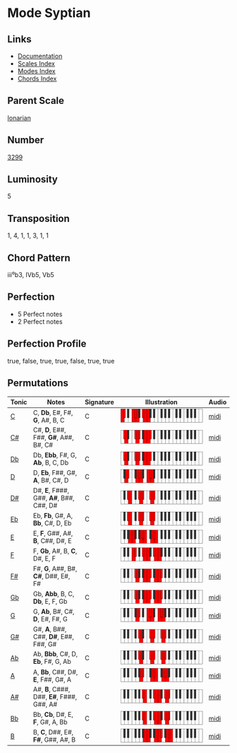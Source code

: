 # Mode Syptian

## Links

- [Documentation](README.md)
- [Scales Index](Scales.md)
- [Modes Index](Modes.md)
- [Chords Index](Chords.md)

## Parent Scale

[Ionarian](ScaleIonarian.md)

## Number

[3299](https://ianring.com/musictheory/scales/3299)

## Luminosity

5

## Transposition

1, 4, 1, 1, 3, 1, 1

## Chord Pattern

iii⁰b3, IVb5, Vb5

## Perfection

- 5 Perfect notes
- 2 Perfect notes

## Perfection Profile

true, false, true, true, false, true, true

## Permutations

| Tonic | Notes | Signature | Illustration | Audio |
|-------|-------|-----------|--------------|-------|
| [C](ModeCNaturalSyptian.md) | C, **Db**, E#, F#, **G**, A#, B, C | C | ![CNaturalSyptian](ModeCNaturalSyptian.png) | [midi](https://github.com/edipermadi/music/blob/main/docs/ModeCNaturalSyptian.mid?raw=true) |
| [C#](ModeCSharpSyptian.md) | C#, **D**, E##, F##, **G#**, A##, B#, C# | C | ![CSharpSyptian](ModeCSharpSyptian.png) | [midi](https://github.com/edipermadi/music/blob/main/docs/ModeCSharpSyptian.mid?raw=true) |
| [Db](ModeDFlatSyptian.md) | Db, **Ebb**, F#, G, **Ab**, B, C, Db | C | ![DFlatSyptian](ModeDFlatSyptian.png) | [midi](https://github.com/edipermadi/music/blob/main/docs/ModeDFlatSyptian.mid?raw=true) |
| [D](ModeDNaturalSyptian.md) | D, **Eb**, F##, G#, **A**, B#, C#, D | C | ![DNaturalSyptian](ModeDNaturalSyptian.png) | [midi](https://github.com/edipermadi/music/blob/main/docs/ModeDNaturalSyptian.mid?raw=true) |
| [D#](ModeDSharpSyptian.md) | D#, **E**, F###, G##, **A#**, B##, C##, D# | C | ![DSharpSyptian](ModeDSharpSyptian.png) | [midi](https://github.com/edipermadi/music/blob/main/docs/ModeDSharpSyptian.mid?raw=true) |
| [Eb](ModeEFlatSyptian.md) | Eb, **Fb**, G#, A, **Bb**, C#, D, Eb | C | ![EFlatSyptian](ModeEFlatSyptian.png) | [midi](https://github.com/edipermadi/music/blob/main/docs/ModeEFlatSyptian.mid?raw=true) |
| [E](ModeENaturalSyptian.md) | E, **F**, G##, A#, **B**, C##, D#, E | C | ![ENaturalSyptian](ModeENaturalSyptian.png) | [midi](https://github.com/edipermadi/music/blob/main/docs/ModeENaturalSyptian.mid?raw=true) |
| [F](ModeFNaturalSyptian.md) | F, **Gb**, A#, B, **C**, D#, E, F | C | ![FNaturalSyptian](ModeFNaturalSyptian.png) | [midi](https://github.com/edipermadi/music/blob/main/docs/ModeFNaturalSyptian.mid?raw=true) |
| [F#](ModeFSharpSyptian.md) | F#, **G**, A##, B#, **C#**, D##, E#, F# | C | ![FSharpSyptian](ModeFSharpSyptian.png) | [midi](https://github.com/edipermadi/music/blob/main/docs/ModeFSharpSyptian.mid?raw=true) |
| [Gb](ModeGFlatSyptian.md) | Gb, **Abb**, B, C, **Db**, E, F, Gb | C | ![GFlatSyptian](ModeGFlatSyptian.png) | [midi](https://github.com/edipermadi/music/blob/main/docs/ModeGFlatSyptian.mid?raw=true) |
| [G](ModeGNaturalSyptian.md) | G, **Ab**, B#, C#, **D**, E#, F#, G | C | ![GNaturalSyptian](ModeGNaturalSyptian.png) | [midi](https://github.com/edipermadi/music/blob/main/docs/ModeGNaturalSyptian.mid?raw=true) |
| [G#](ModeGSharpSyptian.md) | G#, **A**, B##, C##, **D#**, E##, F##, G# | C | ![GSharpSyptian](ModeGSharpSyptian.png) | [midi](https://github.com/edipermadi/music/blob/main/docs/ModeGSharpSyptian.mid?raw=true) |
| [Ab](ModeAFlatSyptian.md) | Ab, **Bbb**, C#, D, **Eb**, F#, G, Ab | C | ![AFlatSyptian](ModeAFlatSyptian.png) | [midi](https://github.com/edipermadi/music/blob/main/docs/ModeAFlatSyptian.mid?raw=true) |
| [A](ModeANaturalSyptian.md) | A, **Bb**, C##, D#, **E**, F##, G#, A | C | ![ANaturalSyptian](ModeANaturalSyptian.png) | [midi](https://github.com/edipermadi/music/blob/main/docs/ModeANaturalSyptian.mid?raw=true) |
| [A#](ModeASharpSyptian.md) | A#, **B**, C###, D##, **E#**, F###, G##, A# | C | ![ASharpSyptian](ModeASharpSyptian.png) | [midi](https://github.com/edipermadi/music/blob/main/docs/ModeASharpSyptian.mid?raw=true) |
| [Bb](ModeBFlatSyptian.md) | Bb, **Cb**, D#, E, **F**, G#, A, Bb | C | ![BFlatSyptian](ModeBFlatSyptian.png) | [midi](https://github.com/edipermadi/music/blob/main/docs/ModeBFlatSyptian.mid?raw=true) |
| [B](ModeBNaturalSyptian.md) | B, **C**, D##, E#, **F#**, G##, A#, B | C | ![BNaturalSyptian](ModeBNaturalSyptian.png) | [midi](https://github.com/edipermadi/music/blob/main/docs/ModeBNaturalSyptian.mid?raw=true) |
